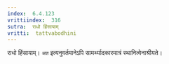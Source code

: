 ```yaml
---
index:  6.4.123
vrittiindex:  316
sutra:  राधो हिंसायाम्
vritti:  tattvabodhini 
---
```


राधो हिंसायाम्। `अत` इत्यनुवर्तमानेऽपि सामर्थ्यादकारमात्रं स्थानित्वेनाश्रीयते। 

